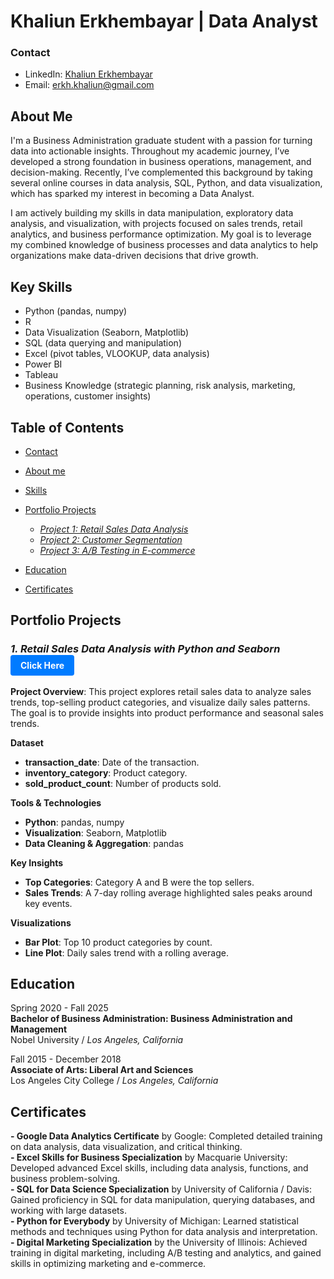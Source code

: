 # Khaliun Erkhembayar  | Data Analyst
  ### Contact ###
- LinkedIn: [Khaliun Erkhembayar](https://www.linkedin.com/in/khaliunerkhembayar/)
- Email: [erkh.khaliun@gmail.com](mailto:erkh.khaliun@gmail.com)
  
## About Me
I'm a Business Administration graduate student with a passion for turning data into actionable insights. Throughout my academic journey, I’ve developed a strong foundation in business operations, management, and decision-making. Recently, I’ve complemented this background by taking several online courses in data analysis, SQL, Python, and data visualization, which has sparked my interest in becoming a Data Analyst.

I am actively building my skills in data manipulation, exploratory data analysis, and visualization, with projects focused on sales trends, retail analytics, and business performance optimization. My goal is to leverage my combined knowledge of business processes and data analytics to help organizations make data-driven decisions that drive growth.

## Key Skills

* Python (pandas, numpy)
* R
* Data Visualization (Seaborn, Matplotlib)
* SQL (data querying and manipulation)
* Excel (pivot tables, VLOOKUP, data analysis)
* Power BI
* Tableau
* Business Knowledge (strategic planning, risk analysis, marketing, operations, customer insights)


## Table of Contents
- [Contact](https://github.com/Khaliun-beep/Data-Analysis-Portfolio/blob/main/README.md#contact)
- [About me](https://github.com/Khaliun-beep/Data-Analysis-Portfolio/blob/main/README.md#about-me)
- [Skills](https://github.com/Khaliun-beep/Data-Analysis-Portfolio/blob/main/README.md#key-skills)
- [Portfolio Projects](https://github.com/Khaliun-beep/Data-Analysis-Portfolio/blob/main/README.md#portfolia-projects)

    - *[Project 1: Retail Sales Data Analysis](https://github.com/Khaliun-beep/Projects/blob/main/retail-sales-data-analysis-2022.ipynb)*
    - *[Project 2: Customer Segmentation](#project-2-customer-segmentation)*
    - *[Project 3: A/B Testing in E-commerce](#project-3-ab-testing-in-e-commerce)*
- [Education](https://github.com/Khaliun-beep/Data-Analysis-Portfolio/blob/main/README.md#education)
- [Certificates](https://github.com/Khaliun-beep/Data-Analysis-Portfolio/blob/main/README.md#certificates)


## Portfolio Projects
  
 ### *1. Retail Sales Data Analysis with Python and Seaborn* <a href="https://github.com/Khaliun-beep/Projects/blob/main/retail-sales-data-analysis-2022.ipynb" target="_blank" style="display: inline-block; padding: 8px 16px; font-size: 14px; color: #fff; background-color: #007bff; text-align: center; text-decoration: none; border-radius: 4px;">Click Here</a>


**Project Overview**:
This project explores retail sales data to analyze sales trends, top-selling product categories, and visualize daily sales patterns. The goal is to provide insights into product performance and seasonal sales trends.

**Dataset**
- **transaction_date**: Date of the transaction.
- **inventory_category**: Product category.
- **sold_product_count**: Number of products sold.

**Tools & Technologies**
- **Python**: pandas, numpy
- **Visualization**: Seaborn, Matplotlib
- **Data Cleaning & Aggregation**: pandas

**Key Insights**
- **Top Categories**: Category A and B were the top sellers.
- **Sales Trends**: A 7-day rolling average highlighted sales peaks around key events.

**Visualizations**
- **Bar Plot**: Top 10 product categories by count.
- **Line Plot**: Daily sales trend with a rolling average.

## Education
Spring 2020 - Fall 2025 <br>
****Bachelor of Business Administration: Business Administration and Management**** <br>
Nobel University / *Los Angeles, California* <br>

Fall 2015 - December 2018 <br>
**Associate of Arts: Liberal Art and Sciences** <br>
Los Angeles City College / *Los Angeles, California* 

## Certificates
**- Google Data Analytics Certificate** by Google: Completed detailed training on data analysis, data visualization, and critical thinking. <br>
**- Excel Skills for Business Specialization** by Macquarie University: Developed advanced Excel skills, including data analysis, functions, and business problem-solving. <br>
**- SQL for Data Science Specialization** by University of California / Davis: Gained proficiency in SQL for data manipulation, querying databases, and working with large datasets. <br>
**- Python for Everybody** by University of Michigan: Learned statistical methods and techniques using Python for data analysis and interpretation. <br>
**- Digital Marketing Specialization** by the University of Illinois: Achieved training in digital marketing, including A/B testing and analytics, and gained skills in optimizing marketing and e-commerce.

